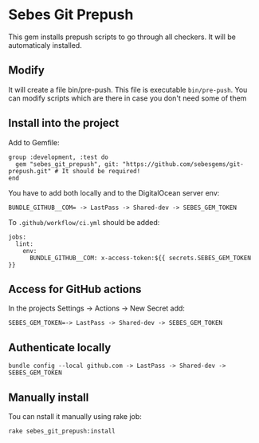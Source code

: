 # Sebes Git Prepush

This gem installs prepush scripts to go through all checkers. 
It will be automaticaly installed.

## Modify

It will create a file bin/pre-push. This file is executable `bin/pre-push`.
You can modify scripts which are there in case you don't need some of them 


## Install into the project
Add to Gemfile:
```
group :development, :test do
  gem "sebes_git_prepush", git: "https://github.com/sebesgems/git-prepush.git" # It should be required!
end
```
You have to add both locally and to the DigitalOcean server env:
```
BUNDLE_GITHUB__COM= -> LastPass -> Shared-dev -> SEBES_GEM_TOKEN
```
To `.github/workflow/ci.yml` should be added:
```
jobs:
  lint:
    env:
      BUNDLE_GITHUB__COM: x-access-token:${{ secrets.SEBES_GEM_TOKEN }}
```

## Access for GitHub actions 

In the projects Settings -> Actions -> New Secret add:

```
SEBES_GEM_TOKEN=-> LastPass -> Shared-dev -> SEBES_GEM_TOKEN
```

## Authenticate locally

```
bundle config --local github.com -> LastPass -> Shared-dev -> SEBES_GEM_TOKEN
```


## Manually install

Tou can nstall it manually using rake job:

```
rake sebes_git_prepush:install
```
